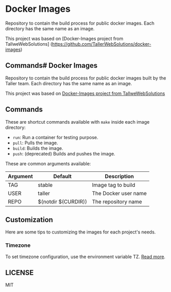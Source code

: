 # Docker Images

Repository to contain the build process for public docker images. Each directory has the same name as an image.

This project was based on [Docker-Images project from TallweWebSolutions] (https://github.com/TallerWebSolutions/docker-images)

## Commands# Docker Images

Repository to contain the build process for public docker images built by the Taller team. Each directory has the same name as an image.

This project was based on [Docker-Images project from TallweWebSolutions](https://github.com/TallerWebSolutions/docker-images)

## Commands

These are shortcut commands available with `make` inside each image directory:

- `run`: Run a container for testing purpose.
- `pull`: Pulls the image.
- `build`: Builds the image.
- `push`: (deprecated) Builds and pushes the image.

These are common arguments available:

Argument | Default             | Description
---------|--------------|-------------------
TAG      | stable              | Image tag to build
USER     | taller              | The Docker user name
REPO     | $(notdir $(CURDIR)) | The repository name


## Customization

Here are some tips to customizing the images for each project's needs.

### Timezone

To set timezone configuration, use the environment variable TZ. [Read more](https://github.com/docker/docker/issues/12084#issuecomment-160177087).

## LICENSE
MIT